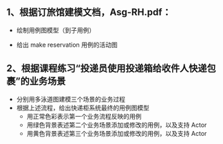 ## 1、根据订旅馆建模文档，Asg-RH.pdf：
* 绘制用例图模型（到子用例）

* 给出 make reservation 用例的活动图

## 2、根据课程练习“投递员使用投递箱给收件人快递包裹”的业务场景
* 分别用多泳道图建模三个场景的业务过程
* 根据上述流程，给出快递柜系统最终的用例图模型
   * 用正常色彩表示第一个业务流程反映的用例
   * 用绿色背景表述第二个业务场景添加或修改的用例，以及支持 Actor
   * 用黄色背景表述第三个业务场景添加或修改的用例，以及支持 Actor

